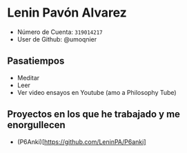 # Lenin Pavón Alvarez
- Número de Cuenta: `319014217`
- User de Github: @umoqnier

## Pasatiempos

- Meditar
- Leer
- Ver video ensayos en Youtube (amo a Philosophy Tube)

## Proyectos en los que he trabajado y me enorgullecen

- (P6Anki)[https://github.com/LeninPA/P6anki]

